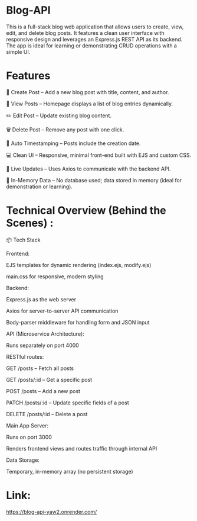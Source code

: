 # Blog-API

This is a full-stack blog web application that allows users to create, view, edit, and delete blog posts. It features a clean user interface with responsive design and leverages an Express.js REST API as its backend. The app is ideal for learning or demonstrating CRUD operations with a simple UI.

# Features
📝 Create Post – Add a new blog post with title, content, and author.

📖 View Posts – Homepage displays a list of blog entries dynamically.

✏️ Edit Post – Update existing blog content.

🗑 Delete Post – Remove any post with one click.

📅 Auto Timestamping – Posts include the creation date.

💻 Clean UI – Responsive, minimal front-end built with EJS and custom CSS.

🔁 Live Updates – Uses Axios to communicate with the backend API.

🧠 In-Memory Data – No database used; data stored in memory (ideal for demonstration or learning).

# Technical Overview (Behind the Scenes) :
📦 Tech Stack

Frontend:

EJS templates for dynamic rendering (index.ejs, modify.ejs)

main.css for responsive, modern styling

Backend:

Express.js as the web server

Axios for server-to-server API communication

Body-parser middleware for handling form and JSON input

API (Microservice Architecture):

Runs separately on port 4000

RESTful routes:

GET /posts – Fetch all posts

GET /posts/:id – Get a specific post

POST /posts – Add a new post

PATCH /posts/:id – Update specific fields of a post

DELETE /posts/:id – Delete a post

Main App Server:

Runs on port 3000

Renders frontend views and routes traffic through internal API

Data Storage:

Temporary, in-memory array (no persistent storage)

# Link:
https://blog-api-yaw2.onrender.com/

